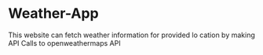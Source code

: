 # Weather-App
This website can fetch weather information for provided lo cation by making API Calls to openweathermaps API
